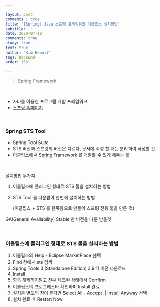 ```yaml
---

layout: post
comments : true
title: '[Spring] Java 스프링 프레임워크 이클립스 설치방법'
subtitle: ''
date: 2020-07-18
comments: true
study: true
text: true
author: 'Kim Heonil'
tags: BackEnd
order: 158

---
```

> Spring Framework

<br>

- 자바를 이용한 프로그램 개발 프레임워크
- <a href="https://spring.io/" target="_blank">스프링 홈페이지</a>

<br>

### Spring STS Tool

- Spring Tool Suite
- STS 버전과 스프링의 버전은 다르다, 문서에 작성 할 때는 분리하여 작성할 것
- 이클립스에서 Spring Framework 를 개발할 수 있게 해주는 툴

<br>

설치방법 두가지

1. 이클립스에 플러그인 형태로 STS 툴을 설치하는 방법

2. STS Tool 을 다운받아 한번에 설치하는 방법

   (이클립스 + STS 를 한묶음으로 만들어 스프링 전용 툴을 만든 것)

GA(General Availability) Stable 한 버전을 다운 받을것

<br>

### 이클립스에 플러그인 형태로 STS 툴을 설치하는 방법

1. 이클립스의 Help - Eclipse MarketPlace 선택
2. Find 창에서 sts 검색
3. Spring Tools 3 (Standalone Edition) 3.9.11 버전 다운로드
4. Install
5. 항목 해제하지말고 전부 체크된 상태에서 Confirm
6. 이클립스의 프로그레스바 확인하며 Install 완료
7. 설치중 별도의 창이 뜬다면 Select All - Accept || Install Anyway 선택
8. 설치 완료 후 Restart Now

<br><br>